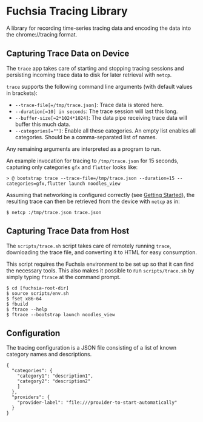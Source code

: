 # Fuchsia Tracing Library

A library for recording time-series tracing data and encoding the data into the
chrome://tracing format.

## Capturing Trace Data on Device

The `trace` app takes care of starting and stopping tracing sessions and
persisting incoming trace data to disk for later retrieval with `netcp`.

`trace` supports the following command line arguments (with default values in brackets):
  - `--trace-file[=/tmp/trace.json]`: Trace data is stored here.
  - `--duration[=10] in seconds`: The trace session will last this long.
  - `--buffer-size[=2*1024*1024]`: The data pipe receiving trace data will buffer this much data.
  - `--categories[=""]`: Enable all these categories. An empty list
    enables all categories. Should be a comma-separated list of names.

Any remaining arguments are interpreted as a program to run.

An example invocation for tracing to `/tmp/trace.json` for 15 seconds,
capturing only categories `gfx` and `flutter` looks like:
```
> @ bootstrap trace --trace-file=/tmp/trace.json --duration=15 --categories=gfx,flutter launch noodles_view
```

Assuming that networking is configured correctly (see [Getting Started](../magenta/docs/getting_started.md)),
the resulting trace can then be retrieved from the device with `netcp` as in:
```
$ netcp :/tmp/trace.json trace.json
```

## Capturing Trace Data from Host

The `scripts/trace.sh` script takes care of remotely running `trace`, downloading
the trace file, and converting it to HTML for easy consumption.

This script requires the Fuchsia environment to be set up so that it can
find the necessary tools.  This also makes it possible to run `scripts/trace.sh`
by simply typing `ftrace` at the command prompt.

```
$ cd [fuchsia-root-dir]
$ source scripts/env.sh
$ fset x86-64
$ fbuild
$ ftrace --help
$ ftrace --bootstrap launch noodles_view
```

## Configuration

The tracing configuration is a JSON file consisting of a list of known
category names and descriptions.

    {
      "categories": {
        "category1": "description1",
        "category2": "description2"
        ]
      },
      "providers": {
        "provider-label": "file:///provider-to-start-automatically"
      }
    }
